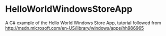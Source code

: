 HelloWorldWindowsStoreApp
=========================

A C# example of the Hello World Windows Store App, tutorial followed from http://msdn.microsoft.com/en-US/library/windows/apps/hh986965